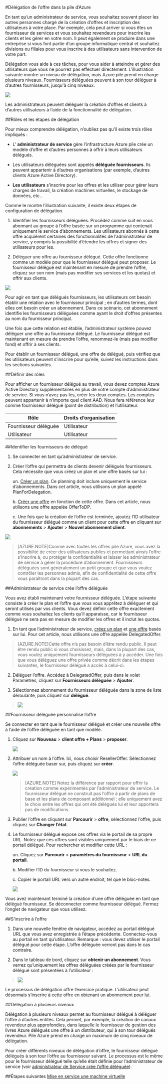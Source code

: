<properties
    pageTitle="Délégation de l’offre de pile Azure | Microsoft Azure"
    description="Apprenez à placer les autres personnes chargé de la création d’offres et inscription des utilisateurs à votre place."
    services="azure-stack"
    documentationCenter=""
    authors="AlfredoPizzirani"
    manager="byronr"
    editor=""/>

<tags
    ms.service="azure-stack"
    ms.workload="na"
    ms.tgt_pltfrm="na"
    ms.devlang="na"
    ms.topic="article"
    ms.date="10/07/2016"
    ms.author="alfredop"/>



#<a name="delegating-offers-in-azure-stack"></a>Délégation de l’offre dans la pile d’Azure


En tant qu’un administrateur de service, vous souhaitez souvent placer les autres personnes chargé de la création d’offres et inscription des utilisateurs à votre place. Par exemple, cela peut arriver si vous êtes un fournisseur de services et vous souhaitez revendeurs pour inscrire les clients et les gérer en votre nom. Il peut également se produire dans une entreprise si vous font partie d’un groupe informatique central et souhaitez divisions ou filiales pour vous inscrire à des utilisateurs sans intervention de votre part.

Délégation vous aide à ces tâches, pour vous aider à atteindre et gérer des utilisateurs que vous ne pourrez pas effectuer directement. L’illustration suivante montre un niveau de délégation, mais Azure pile prend en charge plusieurs niveaux. Fournisseurs déléguées peuvent à son tour déléguer à d’autres fournisseurs, jusqu'à cinq niveaux.

![](media/azure-stack-delegated-provider/image1.png)

Les administrateurs peuvent déléguer la création d’offres et clients à d’autres utilisateurs à l’aide de la fonctionnalité de délégation.

##<a name="roles-and-steps-in-delegation"></a>Rôles et les étapes de délégation


Pour mieux comprendre délégation, n’oubliez pas qu’il existe trois rôles impliqués :

-   L' **administrateur de service** gère l’infrastructure Azure pile crée un modèle d’offre et d’autres personnes à offrir à leurs utilisateurs délégués.

-   Les utilisateurs déléguées sont appelés **déléguée fournisseurs**. Ils peuvent appartenir à d’autres organisations (par exemple, d’autres clients Azure Active Directory).

-   **Les utilisateurs** s’inscrire pour les offres et les utiliser pour gérer leurs charges de travail, la création machines virtuelles, le stockage de données, etc..

Comme le montre l’illustration suivante, il existe deux étapes de configuration de délégation.

1.  Identifier les fournisseurs déléguées. Procédez comme suit en vous abonnant au groupe à l’offre basée sur un programme qui contenait uniquement le service d’abonnements.
    Les utilisateurs abonnés à cette offre acquièrent certaines des fonctionnalités de l’administrateur de service, y compris la possibilité d’étendre les offres et signer des utilisateurs pour les.

2.  Déléguer une offre au fournisseur délégué. Cette offre fonctionne comme un modèle pour que le fournisseur délégué peut proposer. Le fournisseur délégué est maintenant en mesure de prendre l’offre, cliquez sur son nom (mais pas modifier ses services et les quotas) et offrir aux clients.

![](media/azure-stack-delegated-provider/image2.png)

Pour agir en tant que délégués fournisseurs, les utilisateurs ont besoin établir une relation avec le fournisseur principal ; en d’autres termes, dont elles ont besoin créer un abonnement. Dans ce scénario, cet abonnement identifie les fournisseurs déléguées comme ayant le droit d’offres présentes au nom du fournisseur principal.

Une fois que cette relation est établie, l’administrateur système pouvez déléguer une offre au fournisseur délégué. Le fournisseur délégué est maintenant en mesure de prendre l’offre, renommez-le (mais pas modifier fond) et offrir à ses clients.

Pour établir un fournisseur délégué, une offre de délégué, puis vérifiez que les utilisateurs peuvent s’inscrire pour qu’elle, suivez les instructions dans les sections suivantes.

##<a name="set-up-roles"></a>Définir des rôles


Pour afficher un fournisseur délégué au travail, vous devez comptes Azure Active Directory supplémentaires en plus de votre compte d’administrateur de service. Si vous n’avez pas les, créer les deux comptes. Les comptes peuvent appartenir à n’importe quel client AAD. Nous fera référence leur comme fournisseur délégué (point de distribution) et l’utilisateur.

| **Rôle** | **Droits d’organisation** |
| -------------------- | ----------------------- |
|  Fournisseur déléguée | Utilisateur |
| Utilisateur | Utilisateur |

##<a name="identify-the-delegated-providers"></a>Identifier les fournisseurs de délégué


1.  Se connecter en tant qu’administrateur de service.

2.  Créer l’offre qui permettra de clients devenir délégués fournisseurs. Cela nécessite que vous créez un plan et une offre basés sur lui :

    un.  [Créer un plan](azure-stack-create-plan.md).
        Ce planning doit inclure uniquement le service d’abonnements. Dans cet article, nous utilisons un plan appelé PlanForDelegation.

    b.  [Créer une offre](azure-stack-create-offer.md) 
     en fonction de cette offre. Dans cet article, nous utilisons une offre appelée OfferToDP.

    c.  Une fois que la création de l’offre est terminée, ajoutez l’ID utilisateur du fournisseur délégué comme un client pour cette offre en cliquant sur     **abonnements** &gt; **Ajouter** &gt; **Nouvel abonnement client**.

  ![](media/azure-stack-delegated-provider/image3.png)

> [AZURE.NOTE]Comme avec toutes les offres pile Azure, vous avez la possibilité de créer des utilisateurs publics et permettant ainsis l’offre s’inscrire à, ou protéger la confidentialité et laisser les administrateur de service à gérer la procédure d’abonnement. Fournisseurs déléguées sont généralement un petit groupe et que vous voulez contrôler les personnes admis, afin de confidentialité de cette offre vous paraîtront dans la plupart des cas.

##<a name="service-admin-creates-the-delegated-offer"></a>Administrateur de service crée l’offre déléguée


Vous avez établi maintenant votre fournisseur déléguée. L’étape suivante consiste à créer le plan et l’offre que vous vous apprêtez à déléguer et qui seront utilisés par vos clients. Vous devez définir cette offre exactement comme vous souhaitez les clients qu’il apparaisse, car le fournisseur délégué ne sera pas en mesure de modifier les offres et il inclut les quotas.

1.  En tant que l’administrateur de service, [créez un plan](azure-stack-create-plan.md) et [une offre](azure-stack-create-offer.md) basés sur lui. Pour cet article, nous utilisons une offre appelée DelegatedOffer.
> [AZURE.NOTE]Cette offre n’a pas besoin d’être rendu public. Il peut être rendu public si vous choisissez, mais, dans la plupart des cas, vous voulez uniquement fournisseurs déléguées à y accéder. Une fois que vous déléguez une offre privée comme décrit dans les étapes suivantes, le fournisseur délégué a accès à celui-ci.

2.  Déléguer l’offre. Accédez à DelegatedOffer, puis dans le volet Paramètres, cliquez sur **Fournisseurs déléguée** &gt; **Ajouter**.

3.  Sélectionnez abonnement du fournisseur déléguée dans la zone de liste déroulante, puis cliquez sur **délégué**.

> ![](media/azure-stack-delegated-provider/image4.png)

##<a name="delegated-provider-customizes-the-offer"></a>Fournisseur déléguée personnalise l’offre


Se connecter en tant que le fournisseur délégué et créer une nouvelle offre à l’aide de l’offre déléguée en tant que modèle.

1.  Cliquez sur **Nouveau** &gt; **client offre + Plans** &gt; **proposer**.


    ![](media/azure-stack-delegated-provider/image5.png)


2.  Attribuer un nom à l’offre. Ici, nous choisir ResellerOffer. Sélectionnez l’offre déléguée baser sur, puis cliquez sur **créer**.
    
    ![](media/azure-stack-delegated-provider/image6.png)


    >[AZURE.NOTE] Notez la différence par rapport pour offrir la création comme expérimentés par l’administrateur de service. Le fournisseur délégué ne construit pas l’offre à partir de plans de base et les plans de composant additionnel ; elle uniquement avez le choix entre les offres qui ont été délégués lui et leur apportera pas de modifications.

3. Publier l’offre en cliquant sur **Parcourir** &gt; **offre**, sélectionnez l’offre, puis cliquez sur **Changer l’état**.

4. Le fournisseur délégué expose ces offres via le portail de sa propre URL. Notez que ces offres sont visibles uniquement par le biais de ce portail délégué. Pour rechercher et modifier cette URL :

    un.  Cliquez sur **Parcourir** &gt; **paramètres du fournisseur** &gt; **URL du portail**.

    b.  Modifier l’ID du fournisseur si vous le souhaitez.

    c.  Copier le portail URL vers un autre endroit, tel que le bloc-notes.

    ![](media/azure-stack-delegated-provider/image7.png)
<!-- -->
Vous avez maintenant terminé la création d’une offre déléguée en tant que délégué fournisseur. Se déconnecter comme fournisseur délégué. Fermez l’onglet de navigateur que vous utilisez.

##<a name="sign-up-for-the-offer"></a>S’inscrire à l’offre


1.  Dans une nouvelle fenêtre de navigateur, accédez au portail délégué URL que vous avez enregistrée à l’étape précédente. Connectez-vous au portail en tant qu’utilisateur. Remarque : vous devez utiliser le portail délégué pour cette étape. L’offre déléguée verront pas dans le cas contraire.

2.  Dans le tableau de bord, cliquez sur **obtenir un abonnement**. Vous verrez qu’uniquement les offres déléguées créées par le fournisseur délégué sont présentées à l’utilisateur :

> ![](media/azure-stack-delegated-provider/image8.png)

Le processus de délégation offre l’exercice pratique. L’utilisateur peut désormais s’inscrire à cette offre en obtenant un abonnement pour lui.

##<a name="multiple-tier-delegation"></a>Délégation à plusieurs niveaux


Délégation à plusieurs niveaux permet au fournisseur délégué à déléguer l’offre à d’autres entités. Cela permet, par exemple, la création de canaux revendeur plus approfondies, dans laquelle le fournisseur de gestion des livres Azure délégués une offre à un distributeur, qui à son tour délégués revendeur.
Pile Azure prend en charge un maximum de cinq niveaux de délégation.

Pour créer différents niveaux de délégation d’offre, le fournisseur délégué délégués à son tour l’offre au fournisseur suivant. Le processus est le même pour le fournisseur délégué telle qu’elle était définie pour l’administrateur de service (voir [administrateur de Service crée l’offre déléguée](#service-admin-creates-the-delegated-offer)).

##<a name="next-steps"></a>Étapes suivantes
[Mise en service une machine virtuelle](azure-stack-provision-vm.md)
